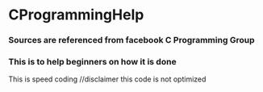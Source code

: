 # CProgrammingHelp
### Sources are referenced from facebook C Programming Group
### This is to help beginners on how it is done
This is speed coding //disclaimer this code is not optimized
